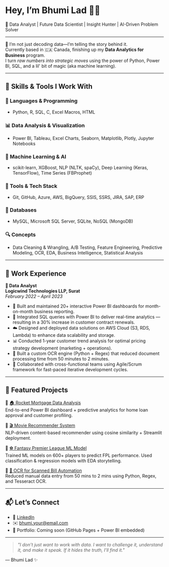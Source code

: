 # Hey, I’m Bhumi Lad 👋🏽  
🎯 Data Analyst | Future Data Scientist | Insight Hunter | AI-Driven Problem Solver

---

🌟 I’m not just decoding data—I’m telling the story behind it.  
Currently based in 🇨🇦 Canada, finishing up my **Data Analytics for Business** program.  
I turn *raw numbers into strategic moves* using the power of Python, Power BI, SQL, and a lil' bit of magic (aka machine learning).

---

## 🧠 Skills & Tools I Work With

### 🚀 Languages & Programming
- Python, R, SQL, C, Excel Macros, HTML

### 📊 Data Analysis & Visualization
- Power BI, Tableau, Excel Charts, Seaborn, Matplotlib, Plotly, Jupyter Notebooks

### 🧠 Machine Learning & AI
- scikit-learn, XGBoost, NLP (NLTK, spaCy), Deep Learning (Keras, TensorFlow), Time Series (FBProphet)

### 🏢 Tools & Tech Stack
- Git, GitHub, Azure, AWS, BigQuery, SSIS, SSRS, JIRA, SAP, ERP

### 💾 Databases
- MySQL, Microsoft SQL Server, SQLite, NoSQL (MongoDB)

### 🔍 Concepts
- Data Cleaning & Wrangling, A/B Testing, Feature Engineering, Predictive Modeling, OCR, EDA, Business Intelligence, Statistical Analysis


---

## 💼 Work Experience

**📍 Data Analyst**  
**Logicwind Technologies LLP, Surat**  
_February 2022 – April 2023_

- 🧾 Built and maintained 20+ interactive Power BI dashboards for month-on-month business reporting.
- 🔗 Integrated SQL queries with Power BI to deliver real-time analytics — resulting in a 30% increase in customer contract renewals.
- ☁️ Designed and deployed data solutions on AWS Cloud (S3, RDS, Lambda) to enhance data scalability and storage.
- 📊 Conducted 1-year customer trend analysis for optimal pricing strategy development (marketing + operations).
- 🧠 Built a custom OCR engine (Python + Regex) that reduced document processing time from 50 minutes to 2 minutes.
- 🤝 Collaborated with cross-functional teams using Agile/Scrum framework for fast-paced iterative development cycles.


---

## 📂 Featured Projects

🔹 [🏠 Rocket Mortgage Data Analysis](https://github.com/...)  
End-to-end Power BI dashboard + predictive analytics for home loan approval and customer profiling.

🔹 [🎬 Movie Recommender System](https://github.com/...)  
NLP-driven content-based recommender using cosine similarity + Streamlit deployment.

🔹 [⚽ Fantasy Premier League ML Model](https://github.com/...)  
Trained ML models on 600+ players to predict FPL performance. Used classification & regression models with EDA storytelling.

🔹 [🧾 OCR for Scanned Bill Automation](https://github.com/...)  
Reduced manual data entry from 50 mins to 2 mins using Python, Regex, and Tesseract OCR.

---

## 📬 Let’s Connect
- 🔗 [LinkedIn](https://www.linkedin.com/in/bhumi-lad)
- ✉️ bhumi.your@email.com
- 🚀 Portfolio: Coming soon (GitHub Pages + Power BI embedded)

---

> *"I don’t just want to work with data. I want to challenge it, understand it, and make it speak. If it hides the truth, I’ll find it."*  

— Bhumi Lad ✨
